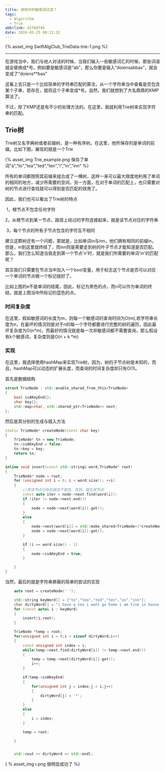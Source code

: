 ```yaml
---
title: 游戏中的敏感词过滤？
tags:
  - Algorithm
  - Trie
abbrlink: d2f8d746
date: 2019-05-25 00:12:32
---
```


{% asset_img SwiftAlgClub_TrieData-trie-1.png  %}

<!-- more -->

------

在游戏当中，我们与他人对话的时候，当我们输入一些敏感词汇的时候，那些词语就会替换成*号。例如要是敏感词是“ab”，那么你要是输入“doiensabbas”，就会变成了“doiens**bas”

这看上去只是一个比较简单的字符串匹配的算法，从一个字符串当中查看是否包含某个子串，若存在，就将这个子串变成*号。自然，我们就想到了大名鼎鼎的KMP算法了。

不过，除了KMP还是有不少的处理方法的。在这里，我就利用Trie树来实现字符串的匹配。

## Trie树

Trie树又名字典树或者前缀树，是一种有序树。在这里，他所保存的是单词的前缀。比如下图，展现的就是一个Trie

{% asset_img Trie_example.png 保存了单词"a","to","tea","ted","ten","i","in","inn" %}

所有的单词都按照其前缀来组合成了一棵树，这样一来可以最大限度地利用了单词的相同的地方，减少所需要的空间，另一方面，在对于单词的匹配上，也只需要对树的节点进行查找就可以得到是否匹配的效用了。

因此，我们也可以看出了Trie树的特点

​	1，根节点不包含任何字符

​	2，从根节点到某一节点，路径上经过的字符连接起来，就是该节点对应的字符串

​	3，每个节点的所有子节点包含的字符互不相同

建立这颗树还有一个问题，那就是，比如单词in与inn，他们拥有相同的前缀in，但是，in到这里就终结了，而inn则是需要走到树的叶子节点才能知道是否匹配。那么，我们怎么知道当我走到第一个节点'n'时，就是我们所需要的单词'in'的匹配呢？

其实我们只需要在节点当中加入一个bool变量，用于标志这个节点是否可以对应一个单词的节点做一个标记就好了。

比如上图的e不是单词的结尾，因此，标记为黑色的点，而n可以作为单词的终结，就是上图当中所标记的蓝色的点。

### 时间复杂度

在这里，假如敏感词的长度为m，则每一个敏感词的查询时间为O(m),若字符串长度为n，在最坏的情况则是对于n的每一个字符都要进行完整的树的遍历，因此最坏复杂度为O(n*m)，而最好的情况就是每一次非敏感词都不需要查询，那么假设有k个敏感词，复杂度则是O(n + k *m)

### 实现

在这里，我选择使用hashMap来实现Trie树，因为，树的子节点树是未知的，而且，hashMap可以动态的扩展长度，而查询的时间复杂度却只有O(1)。

首先是数据结构

```cpp
struct TrieNode : std::enable_shared_from_this<TrieNode>
{
	bool isAKeyEnd{};
	char key{};
	std::map<char, std::shared_ptr<TrieNode>> next;
};
```

然后是其分别的生成与插入方法

```cpp
static TrieNode* createNode(const char key)
{
	TrieNode* tn = new TrieNode;
	tn->isAKeyEnd = false;
	tn->key = key;
	return tn;
}

inline void insert(const std::string& word,TrieNode* root)
{
	TrieNode* node = root;
	for (unsigned int i = 0; i < word.size(); ++i)
	{
        //若该节点已存在就向下查找，否则，就生成节点
		const auto iter = node->next.find(word[i]);
		if (iter != node->next.end())
		{
			node = node->next[word[i]].get();
		}
		else
		{
			node->next[word[i]] = std::make_shared<TrieNode>(*createNode(word[i]));
			node = node->next[word[i]].get();
		}

		if (i == word.size() - 1)
		{
			node->isAKeyEnd = true;
		}

	}
}
```

当然，最后的就是字符串屏蔽的简单的尝试的实现

```cpp
	auto root = createNode(' ');

	std::string keyWord[] = {"to","tea","ted","ten","in","inn"};
	char dirtyWord[] = "i have a tea i want go home i am fine in house love ten thousand";
	for (const auto& i : keyWord)
	{
		insert(i,root);
	}

	TrieNode *temp = root;
	for(unsigned int i = 0;i < sizeof dirtyWord;i++)
	{
		const unsigned int index = i;
		while(temp->next.find(dirtyWord[i]) != temp->next.end())
		{
			temp = temp->next[dirtyWord[i]].get();
			i++;
		}

		if(temp->isAKeyEnd)
		{
			for(unsigned int j = index;j < i;j++)
			{
				dirtyWord[j] = '*';
			}
		}
		else
		{
			i = index;
		}

		temp = root;

	}


	std::cout << dirtyWord << std::endl;
```

{ % asset_img r.png 很明显成功了 %}